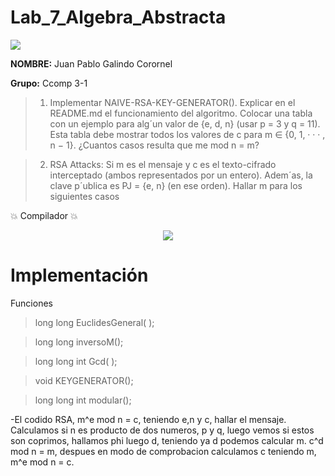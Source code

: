 # Lab_7_Algebra_Abstracta

 <p align="left">
 <img src=https://i.postimg.cc/50Ch8vPG/UCSP.png> 
</p>


**NOMBRE:** Juan Pablo Galindo Corornel

**Grupo:** Ccomp 3-1

>1. Implementar NAIVE-RSA-KEY-GENERATOR(). Explicar en el README.md el funcionamiento
del algoritmo. Colocar una tabla con un ejemplo para alg´un valor de {e, d, n} (usar p = 3 y
q = 11). Esta tabla debe mostrar todos los valores de c para m ∈ {0, 1, · · · , n − 1}. ¿Cuantos
casos resulta que me mod n = m?

>2. RSA Attacks: Si m es el mensaje y c es el texto-cifrado interceptado (ambos
representados por un entero). Adem´as, la clave p´ublica es PJ = {e, n} (en ese orden). Hallar
m para los siguientes casos



:boom:  Compilador  :boom:

<p align="center">
<img src= https://i.postimg.cc/nzG6dZJY/replit-logo.png)](https://postimg.cc/ygWQdMWk)>
</p>



# Implementación
Funciones

>long long  EuclidesGeneral( );

>long long  inversoM();

>long long int Gcd( );

>void KEYGENERATOR();

>long long int modular();


-El codido  RSA, m^e mod n = c, teniendo e,n y c, hallar el mensaje. Calculamos si n es producto de dos numeros, p y q, luego vemos si estos son coprimos, hallamos phi luego d, teniendo ya d podemos calcular m. c^d mod n = m, despues en modo de comprobacion calculamos c teniendo m, m^e mod n = c.
